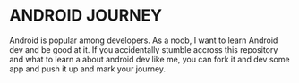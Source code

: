 # ANDROID JOURNEY

Android is popular among developers. As a noob, I want to learn Android dev and be good at it. If you accidentally stumble accross this repository and what to learn a about android dev like me, you can fork it and dev some app and push it up and mark your journey.